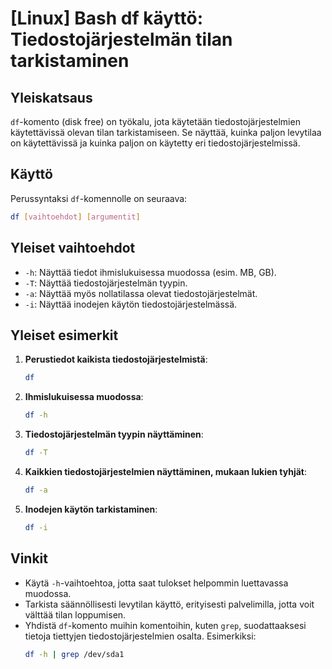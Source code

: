 # [Linux] Bash df käyttö: Tiedostojärjestelmän tilan tarkistaminen

## Yleiskatsaus
`df`-komento (disk free) on työkalu, jota käytetään tiedostojärjestelmien käytettävissä olevan tilan tarkistamiseen. Se näyttää, kuinka paljon levytilaa on käytettävissä ja kuinka paljon on käytetty eri tiedostojärjestelmissä.

## Käyttö
Perussyntaksi `df`-komennolle on seuraava:

```bash
df [vaihtoehdot] [argumentit]
```

## Yleiset vaihtoehdot
- `-h`: Näyttää tiedot ihmislukuisessa muodossa (esim. MB, GB).
- `-T`: Näyttää tiedostojärjestelmän tyypin.
- `-a`: Näyttää myös nollatilassa olevat tiedostojärjestelmät.
- `-i`: Näyttää inodejen käytön tiedostojärjestelmässä.

## Yleiset esimerkit

1. **Perustiedot kaikista tiedostojärjestelmistä**:
   ```bash
   df
   ```

2. **Ihmislukuisessa muodossa**:
   ```bash
   df -h
   ```

3. **Tiedostojärjestelmän tyypin näyttäminen**:
   ```bash
   df -T
   ```

4. **Kaikkien tiedostojärjestelmien näyttäminen, mukaan lukien tyhjät**:
   ```bash
   df -a
   ```

5. **Inodejen käytön tarkistaminen**:
   ```bash
   df -i
   ```

## Vinkit
- Käytä `-h`-vaihtoehtoa, jotta saat tulokset helpommin luettavassa muodossa.
- Tarkista säännöllisesti levytilan käyttö, erityisesti palvelimilla, jotta voit välttää tilan loppumisen.
- Yhdistä `df`-komento muihin komentoihin, kuten `grep`, suodattaaksesi tietoja tiettyjen tiedostojärjestelmien osalta. Esimerkiksi:
  ```bash
  df -h | grep /dev/sda1
  ```